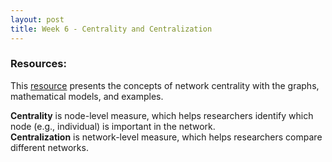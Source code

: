 ```yaml
---
layout: post
title: Week 6 - Centrality and Centralization
---
```


### Resources: 
This [resource](https://cs.brynmawr.edu/Courses/cs380/spring2013/section02/slides/05_Centrality.pdf) presents the concepts of network centrality with the graphs, mathematical models, and examples.

<p class="message">
<b>Centrality</b> is node-level measure, which helps researchers identify which node (e.g., individual) is important in the network.<br>
<b>Centralization</b> is network-level measure, which helps researchers compare different networks.
</p>


